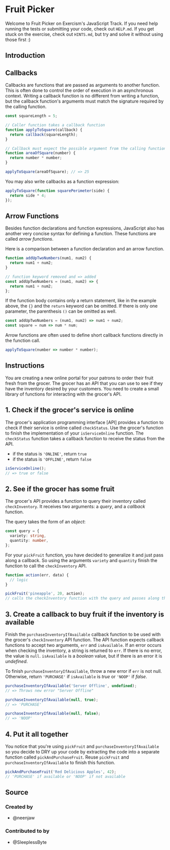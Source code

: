 # Fruit Picker

Welcome to Fruit Picker on Exercism's JavaScript Track.
If you need help running the tests or submitting your code, check out `HELP.md`.
If you get stuck on the exercise, check out `HINTS.md`, but try and solve it without using those first :)

## Introduction

## Callbacks

Callbacks are functions that are passed as arguments to another function. This is often done to control the order of execution in an asynchronous context. Writing a callback function is no different from writing a function, but the callback function's arguments must match the signature required by the calling function.

```javascript
const squareLength = 5;

// Caller function takes a callback function
function applyToSquare(callback) {
  return callback(squareLength);
}

// Callback must expect the possible argument from the calling function
function areaOfSquare(number) {
  return number * number;
}

applyToSquare(areaOfSquare); // => 25
```

You may also write callbacks as a function expression:

```javascript
applyToSquare(function squarePerimeter(side) {
  return side * 4;
});
```

## Arrow Functions

Besides function declarations and function expressions, JavaScript also has another very concise syntax for defining a function.
These functions are called _arrow functions_.

Here is a comparison between a function declaration and an arrow function.

```javascript
function addUpTwoNumbers(num1, num2) {
  return num1 + num2;
}

// function keyword removed and => added
const addUpTwoNumbers = (num1, num2) => {
  return num1 + num2;
};
```

If the function body contains only a return statement, like in the example above, the `{}` and the `return` keyword can be omitted.
If there is only one parameter, the parenthesis `()` can be omitted as well.

<!-- prettier-ignore-start -->
```javascript
const addUpTwoNumbers = (num1, num2) => num1 + num2;
const square = num => num * num;
```
<!-- prettier-ignore-end -->

Arrow functions are often used to define short callback functions directly in the function call.

<!-- prettier-ignore-start -->
```javascript
applyToSquare(number => number * number);
```
<!-- prettier-ignore-end -->

## Instructions

You are creating a new online portal for your patrons to order their fruit fresh from the grocer. The grocer has an API that you can use to see if they have the inventory desired by your customers. You need to create a small library of functions for interacting with the grocer's API.

## 1. Check if the grocer's service is online

The grocer's application programming interface [API] provides a function to check if their service is online called `checkStatus`. Use the grocer's function to finish the implementation of your `isServiceOnline` function. The `checkStatus` function takes a callback function to receive the status from the API.

- if the status is `'ONLINE'`, return `true`
- if the status is `'OFFLINE'`, return `false`

```javascript
isServiceOnline();
// => true or false
```

## 2. See if the grocer has some fruit

The grocer's API provides a function to query their inventory called `checkInventory`. It receives two arguments: a _query_, and a _callback_ function.

The query takes the form of an _object_:

```typescript
const query = {
  variety: string,
  quantity: number,
};
```

For your `pickFruit` function, you have decided to generalize it and just pass along a callback. So using the arguments `variety` and `quantity` finish the function to call the `checkInventory` API.

```javascript
function action(err, data) {
  // logic
}

pickFruit('pineapple', 20, action);
// calls the checkInventory function with the query and passes along the `action` callback function
```

## 3. Create a callback to buy fruit if the inventory is available

Finish the `purchaseInventoryIfAvailable` callback function to be used with the grocer's `checkInventory` API function. The API function expects callback functions to accept two arguments, `err` and `isAvailable`. If an error occurs when checking the inventory, a string is returned to `err`. If there is no error, the value is `null`. `isAvailable` is a _boolean_ value, but if there is an error it is _undefined_.

To finish `purchaseInventoryIfAvailable`, throw a new error if `err` is not null. Otherwise, return `'PURCHASE'` if `isAvailable` is _true_ or `'NOOP'` if _false_.

```javascript
purchaseInventoryIfAvailable('Server Offline', undefined);
// => Throws new error "Server Offline"

purchaseInventoryIfAvailable(null, true);
// => 'PURCHASE'

purchaseInventoryIfAvailable(null, false);
// => 'NOOP'
```

## 4. Put it all together

You notice that you're using `pickFruit` and `purchaseInventoryIfAvailable` so you decide to DRY up your code by extracting the code into a separate function called `pickAndPurchaseFruit`. Reuse `pickFruit` and `purchaseInventoryIfAvailable` to finish this function.

```javascript
pickAndPurchaseFruit('Red Delicious Apples', 42);
// 'PURCHASE' if available or 'NOOP' if not available
```

## Source

### Created by

- @neenjaw

### Contributed to by

- @SleeplessByte
